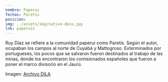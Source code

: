 ```yaml
---
nombre: Paperui
fechas: Paretís
posicion: 
img: ../assets/img/native-deco.jpg
lnk: paperuis
---
```


<p>Ruy Díaz se refiere a la comunidad paperui como Paretís. Según el autor, ocupaban los campos al norte de Cuyabá y Mattogroso. Exterminados por portugueses, los pocos que se salvaron fueron destinados al trabajo de las minas, donde los encontraron los comisionados españoles que fueron a poner el marco divisorio en el Jaurú.</p>

<span>Imagen: <a href="http://www.caicyt-conicet.gov.ar/dila/files/original/d1a9079de9ff4da707dda948f7a048c0.jpg" target="blank_">Archivo DILA</a></span>